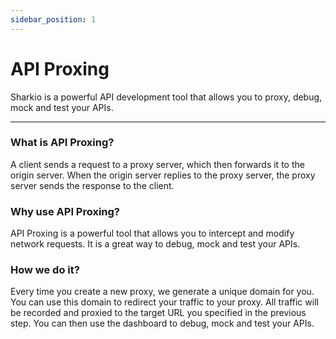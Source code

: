 ```yaml
---
sidebar_position: 1
---
```


# API Proxing

Sharkio is a powerful API development tool that allows you to proxy, debug, mock and test your APIs.

---

### What is API Proxing?

A client sends a request to a proxy server, which then forwards it to the origin server. When the origin server replies to the proxy server, the proxy server sends the response to the client.

### Why use API Proxing?

API Proxing is a powerful tool that allows you to intercept and modify network requests. It is a great way to debug, mock and test your APIs.

### How we do it?

Every time you create a new proxy, we generate a unique domain for you. You can use this domain to redirect your traffic to your proxy. All traffic will be recorded and proxied to the target URL you specified in the previous step. You can then use the dashboard to debug, mock and test your APIs.
